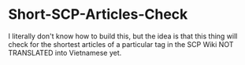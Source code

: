 # Short-SCP-Articles-Check
I literally don't know how to build this, but the idea is that this thing will check for the shortest articles of a particular tag in the SCP Wiki NOT TRANSLATED into Vietnamese yet.
